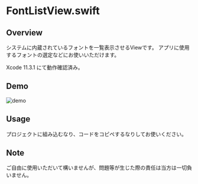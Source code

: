 # FontListView.swift
## Overview
システムに内蔵されているフォントを一覧表示させるViewです。
アプリに使用するフォントの選定などにお使いいただけます。

Xcode 11.3.1 にて動作確認済み。

## Demo
![demo](https://github.com/hk2ndwalker/iOS/SwiftUI/FontListView/doc/fontlistview.gif?raw=true)

## Usage
プロジェクトに組み込むなり、コードをコピペするなりしてお使いください。

## Note
ご自由に使用いただいて構いませんが、問題等が生じた際の責任は当方は一切負いません。